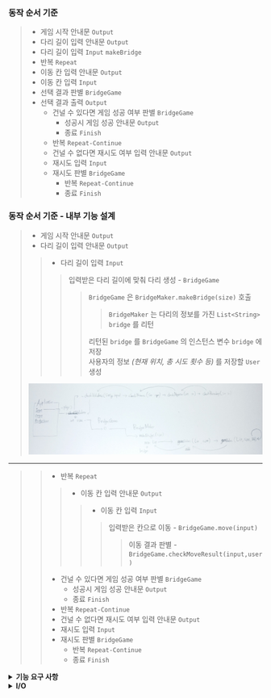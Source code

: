 ### 동작 순서 기준
>- 게임 시작 안내문 `Output`
>- 다리 길이 입력 안내문 `Output`
>- 다리 길이 입력 `Input` `makeBridge`
>- 반복 `Repeat`
>  - 이동 칸 입력 안내문 `Output`
>  - 이동 칸 입력 `Input`
>  - 선택 결과 판별 `BridgeGame`
>  - 선택 결과 출력 `Output`
>    - 건널 수 있다면 게임 성공 여부 판별 `BridgeGame`
>      - 성공시 게임 성공 안내문 `Output`
>      - 종료 `Finish`
>    - 반복 `Repeat-Continue`
>    - 건널 수 없다면 재시도 여부 입력 안내문 `Output`
>    - 재시도 입력 `Input`
>    - 재시도 판별 `BridgeGame`
>      - 반복 `Repeat-Continue`
>      - 종료 `Finish`

### 동작 순서 기준 - 내부 기능 설계
>- 게임 시작 안내문 `Output`
>- 다리 길이 입력 안내문 `Output`
>> - 다리 길이 입력 `Input`
>>> 입력받은 다리 길이에 맞춰 다리 생성 - `BridgeGame`
>>>> `BridgeGame` 은 `BridgeMaker.makeBridge(size)` 호출  
>>>>> `BridgeMaker` 는 다리의 정보를 가진 `List<String> bridge` 를 리턴
>>>>
>>>> 리턴된 `bridge` 를 `BridgeGame` 의 인스턴스 변수 `bridge` 에 저장  
>>>> 사용자의 정보 _(현재 위치, 총 시도 횟수 등)_ 를 저장할 `User` 생성
>
> <img src="./img/sketch_01.jpg">  
* * *
>>- 반복 `Repeat`
>>>  - 이동 칸 입력 안내문 `Output`
>>>>  - 이동 칸 입력 `Input`  
>>>>> 입력받은 칸으로 이동 - `BridgeGame.move(input)`
>>>>>> 이동 결과 판별 - `BridgeGame.checkMoveResult(input,user)`  
>>> 
>>    - 건널 수 있다면 게임 성공 여부 판별 `BridgeGame` 
>>      - 성공시 게임 성공 안내문 `Output`  
>>      - 종료 `Finish`
>>    - 반복 `Repeat-Continue`
>>    - 건널 수 없다면 재시도 여부 입력 안내문 `Output`
>>    - 재시도 입력 `Input`
>>    - 재시도 판별 `BridgeGame` 
>>      - 반복 `Repeat-Continue`
>>      - 종료 `Finish`


<details><summary><strong>기능 요구 사항</strong></summary>

## 🚀 기능 요구 사항
위아래 둘 중 하나의 칸만 건널 수 있는 다리를 끝까지 건너가는 게임이다.
- 위아래 두 칸으로 이루어진 다리를 건너야 한다.
    - 다리는 왼쪽에서 오른쪽으로 건너야 한다.
    - 위아래 둘 중 하나의 칸만 건널 수 있다.
- 다리의 길이를 숫자로 입력받고 생성한다.
    - 다리를 생성할 때 위 칸과 아래 칸 중 건널 수 있는 칸은 0과 1 중 무작위 값을 이용해서 정한다.
    - 위 칸을 건널 수 있는 경우 U, 아래 칸을 건널 수 있는 경우 D값으로 나타낸다.
    - 무작위 값이 0인 경우 아래 칸, 1인 경우 위 칸이 건널 수 있는 칸이 된다.
- 다리가 생성되면 플레이어가 이동할 칸을 선택한다.
    - 이동할 때 위 칸은 대문자 U, 아래 칸은 대문자 D를 입력한다.
    - 이동한 칸을 건널 수 있다면 O로 표시한다. 건널 수 없다면 X로 표시한다.
- 다리를 끝까지 건너면 게임이 종료된다.
- 다리를 건너다 실패하면 게임을 재시작하거나 종료할 수 있다.
    - 재시작해도 처음에 만든 다리로 재사용한다.
    - 게임 결과의 총 시도한 횟수는 첫 시도를 포함해 게임을 종료할 때까지 시도한 횟수를 나타낸다.
- 사용자가 잘못된 값을 입력할 경우 `IllegalArgumentException`를 발생시키고, "[ERROR]"로 시작하는 에러 메시지를 출력 후 그 부분부터 입력을 다시 받는다.
    - `Exception`이 아닌 `IllegalArgumentException`, `IllegalStateException` 등과 같은 명확한 유형을 처리한다.

</details>


<details><summary><strong>I/O</strong></summary>


### 입출력 요구 사항

#### 입력
- 자동으로 생성할 다리 길이를 입력 받는다. 3 이상 20 이하의 숫자를 입력할 수 있으며 올바른 값이 아니면 예외 처리한다.
```
3
```
- 라운드마다 플레이어가 이동할 칸을 입력 받는다. U(위 칸)와 D(아래 칸) 중 하나의 문자를 입력할 수 있으며 올바른 값이 아니면 예외 처리한다.
```
U
```
- 게임 재시작/종료 여부를 입력 받는다. R(재시작)과 Q(종료) 중 하나의 문자를 입력할 수 있으며 올바른 값이 아니면 예외 처리한다.
```
R
```

#### 출력
- 게임 시작 문구
```
다리 건너기 게임을 시작합니다.
```
- 게임 종료 문구
```
최종 게임 결과
[ O |   |   ]
[   | O | O ]

게임 성공 여부: 성공
총 시도한 횟수: 2
```
- 사용자가 이동할 때마다 다리 건너기 결과의 출력 형식은 실행 결과 예시를 참고한다.
  - 이동할 수 있는 칸을 선택한 경우 O 표시
  - 이동할 수 없는 칸을 선택한 경우 X 표시
  - 선택하지 않은 칸은 공백 한 칸으로 표시
  - 다리의 시작은 `[`, 다리의 끝은 `]`으로 표시
  - 다리 칸의 구분은 ` | `(앞뒤 공백 포함) 문자열로 구분
  - 현재까지 건넌 다리를 모두 출력
- 예외 상황 시 에러 문구를 출력해야 한다. 단, 에러 문구는 "[ERROR]"로 시작해야 한다.
```
[ERROR] 다리 길이는 3부터 20 사이의 숫자여야 합니다.
```

#### 실행 결과 예시
```
다리 건너기 게임을 시작합니다.

다리의 길이를 입력해주세요.
3

이동할 칸을 선택해주세요. (위: U, 아래: D)
U
[ O ]
[   ]

이동할 칸을 선택해주세요. (위: U, 아래: D)
U
[ O | X ]
[   |   ]

게임을 다시 시도할지 여부를 입력해주세요. (재시도: R, 종료: Q)
R
이동할 칸을 선택해주세요. (위: U, 아래: D)
U
[ O ]
[   ]

이동할 칸을 선택해주세요. (위: U, 아래: D)
D
[ O |   ]
[   | O ]

이동할 칸을 선택해주세요. (위: U, 아래: D)
D
[ O |   |   ]
[   | O | O ]

최종 게임 결과
[ O |   |   ]
[   | O | O ]

게임 성공 여부: 성공
총 시도한 횟수: 2
```

```
다리 건너기 게임을 시작합니다.

다리의 길이를 입력해주세요.
3

이동할 칸을 선택해주세요. (위: U, 아래: D)
U
[ O ]
[   ]

이동할 칸을 선택해주세요. (위: U, 아래: D)
U
[ O | X ]
[   |   ]

게임을 다시 시도할지 여부를 입력해주세요. (재시도: R, 종료: Q)
Q
최종 게임 결과
[ O | X ]
[   |   ]

게임 성공 여부: 실패
총 시도한 횟수: 1
```

</details>
